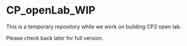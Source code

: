 # CP_openLab_WIP

This is a temporary repository while we work on building CP2 open lab. 

Please check back later for full version.

